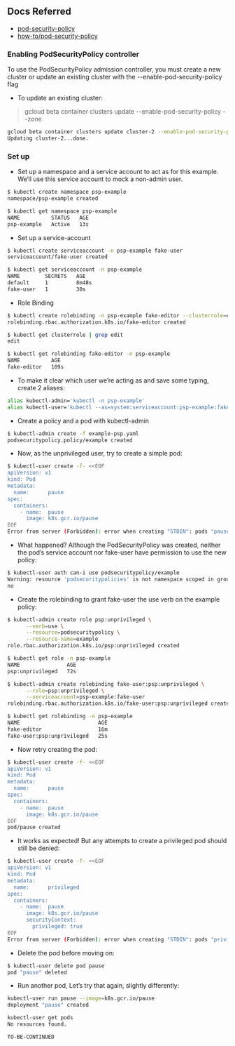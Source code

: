 ## Docs Referred

- [pod-security-policy](https://kubernetes.io/docs/concepts/policy/pod-security-policy/)
- [how-to/pod-security-policy](https://cloud.google.com/kubernetes-engine/docs/how-to/pod-security-policies)


### Enabling PodSecurityPolicy controller
To use the PodSecurityPolicy admission controller, you must create a new cluster or update an existing cluster with the --enable-pod-security-policy flag

- To update an existing cluster:

> gcloud beta container clusters update <cluster-name> --enable-pod-security-policy --zone <specify-zone>

```bash
gcloud beta container clusters update cluster-2 --enable-pod-security-policy --zone us-central1-c
Updating cluster-2...done.
```


### Set up
- Set up a namespace and a service account to act as for this example. We’ll use this service account to mock a non-admin user.
```bash
$ kubectl create namespace psp-example
namespace/psp-example created

$ kubectl get namespace psp-example
NAME          STATUS   AGE
psp-example   Active   13s
```

- Set up a service-account
```bash
$ kubectl create serviceaccount -n psp-example fake-user
serviceaccount/fake-user created

$ kubectl get serviceaccount -n psp-example
NAME        SECRETS   AGE
default     1         8m48s
fake-user   1         30s
```

- Role Binding
```bash
$ kubectl create rolebinding -n psp-example fake-editor --clusterrole=edit --serviceaccount=psp-example:fake-user
rolebinding.rbac.authorization.k8s.io/fake-editor created

$ kubectl get clusterrole | grep edit
edit                                                                   23m

$ kubectl get rolebinding fake-editor -n psp-example
NAME          AGE
fake-editor   109s
```


- To make it clear which user we’re acting as and save some typing, create 2 aliases:
```bash
alias kubectl-admin='kubectl -n psp-example'
alias kubectl-user='kubectl --as=system:serviceaccount:psp-example:fake-user -n psp-example'
```

- Create a policy and a pod with kubectl-admin
```bash
$ kubectl-admin create -f example-psp.yaml
podsecuritypolicy.policy/example created
```

- Now, as the unprivileged user, try to create a simple pod:
```bash
$ kubectl-user create -f- <<EOF
apiVersion: v1
kind: Pod
metadata:
  name:      pause
spec:
  containers:
    - name:  pause
      image: k8s.gcr.io/pause
EOF
Error from server (Forbidden): error when creating "STDIN": pods "pause" is forbidden: unable to validate against any pod security policy: []
```

- What happened? Although the PodSecurityPolicy was created, neither the pod’s service account nor fake-user have permission to use the new policy:
```bash
$ kubectl-user auth can-i use podsecuritypolicy/example
Warning: resource 'podsecuritypolicies' is not namespace scoped in group 'extensions'
no
```

- Create the rolebinding to grant fake-user the use verb on the example policy:

```bash
$ kubectl-admin create role psp:unprivileged \
      --verb=use \
      --resource=podsecuritypolicy \
      --resource-name=example
role.rbac.authorization.k8s.io/psp:unprivileged created

$ kubectl get role -n psp-example
NAME               AGE
psp:unprivileged   72s

$ kubectl-admin create rolebinding fake-user:psp:unprivileged \
      --role=psp:unprivileged \
      --serviceaccount=psp-example:fake-user
rolebinding.rbac.authorization.k8s.io/fake-user:psp:unprivileged created

$ kubectl get rolebinding -n psp-example
NAME                         AGE
fake-editor                  16m
fake-user:psp:unprivileged   25s
```

- Now retry creating the pod:
```bash
$ kubectl-user create -f- <<EOF
apiVersion: v1
kind: Pod
metadata:
  name:      pause
spec:
  containers:
    - name:  pause
      image: k8s.gcr.io/pause
EOF
pod/pause created
```

- It works as expected! But any attempts to create a privileged pod should still be denied:
```bash
$ kubectl-user create -f- <<EOF
apiVersion: v1
kind: Pod
metadata:
  name:      privileged
spec:
  containers:
    - name:  pause
      image: k8s.gcr.io/pause
      securityContext:
        privileged: true
EOF
Error from server (Forbidden): error when creating "STDIN": pods "privileged" is forbidden: unable to validate against any pod security policy: [spec.containers[0].securityContext.privileged: Invalid value: true: Privileged containers are not allowed]
```

- Delete the pod before moving on:
  
```bash
$ kubectl-user delete pod pause
pod "pause" deleted
```

- Run another pod, Let’s try that again, slightly differently:
```bash
kubectl-user run pause --image=k8s.gcr.io/pause
deployment "pause" created

kubectl-user get pods
No resources found.

TO-BE-CONTINUED
```
